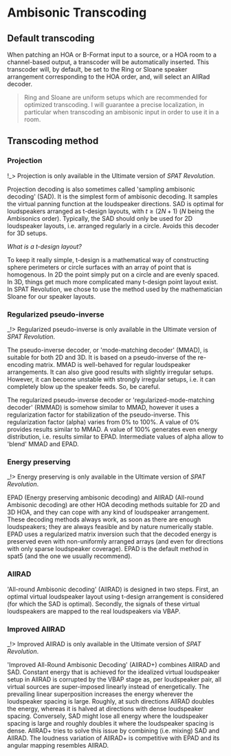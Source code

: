 # Ambisonic Transcoding

## Default transcoding
When patching an HOA or B-Format input to a source, or a HOA room to a channel-based output, a transcoder will be automatically inserted. This transcoder will, by default, be set to the Ring or Sloane speaker arrangement corresponding to the HOA order, and, will select an AllRad decoder.

> Ring and Sloane are uniform setups which are recommended for optimized transcoding. I will guarantee a precise localization, in particular when transcoding an ambisonic input in order to use it in a room.

## Transcoding method

### Projection

!_> Projection is only available in the Ultimate version of _SPAT Revolution_.

Projection decoding is also sometimes called 'sampling ambisonic decoding' (SAD).
It is the simplest form of ambisonic decoding.
It samples the virtual panning function at the loudspeaker directions.
SAD is optimal for loudspeakers arranged as t-design layouts, with $t \geqslant (2N+1)$ ($N$ being the Ambisonics order).
Typically, the SAD should only be used for 2D loudspeaker layouts, i.e. arranged regularly in a circle. Avoids this decoder for 3D setups.

*What is a t-design layout?*

To keep it really simple, t-design is a mathematical way of constructing sphere perimeters or circle surfaces with an array of point that is homogenous. In 2D the point simply put on a circle and are evenly spaced. In 3D, things get much more complicated many t-design point layout exist.
In SPAT Revolution, we chose to use the method used by the mathematician Sloane for our speaker layouts.

### Regularized pseudo-inverse

_!> Regularized pseudo-inverse is only available in the Ultimate version of _SPAT Revolution_.

The pseudo-inverse decoder, or 'mode-matching decoder' (MMAD), is suitable for both 2D and 3D.
It is based on a pseudo-inverse of the re-encoding matrix.
MMAD is well-behaved for regular loudspeaker arrangements.
It can also give good results with slightly irregular setups.
However, it can become unstable with strongly irregular setups, i.e.
it can completely blow up the speaker feeds.
So, be careful.

<!--With the '/info' message, you obtain the conditioning number of MMAD.
This number gives you an estimate of how well-balanced the system is.
A conditioning number close to 0 dB is excellent.
Values less than 10 dB are usually quite acceptable.
With values higher than 20 dB, the decoding can become problematic (or dangerous).-->

The regularized pseudo-inverse decoder or 'regularized-mode-matching decoder' (RMMAD) is somehow similar to MMAD, however it uses a regularization factor for stabilization of the pseudo-inverse.
This regularization factor (alpha) varies from 0% to 100%.
A value of 0% provides results similar to MMAD.
A value of 100% generates even energy distribution, i.e. results similar to EPAD.
Intermediate values of alpha allow to 'blend' MMAD and EPAD.

### Energy preserving

_!> Energy preserving is only available in the Ultimate version of _SPAT Revolution_.

EPAD (Energy preserving ambisonic decoding) and AllRAD (All-round Ambisonic decoding) are other HOA decoding methods suitable for 2D and 3D HOA, and they can cope with any kind of loudspeaker arrangement.
These decoding methods always work, as soon as there are enough loudspeakers; they are always feasible and by nature numerically stable.
EPAD uses a regularized matrix inversion such that the decoded energy is preserved even with non-uniformly arranged arrays (and even for directions with only sparse loudspeaker coverage).
EPAD is the default method in spat5 (and the one we usually recommend).

### AllRAD

'All-round Ambisonic decoding' (AllRAD) is designed in two steps. First, an optimal virtual loudspeaker layout using t-design arrangement is considered (for which the SAD is optimal). Secondly, the signals of these virtual loudspeakers are mapped to the real loudspeakers via VBAP.

### Improved AllRAD

_!> Improved AllRAD is only available in the Ultimate version of _SPAT Revolution_.

'Improved All-Round Ambisonic Decoding' (AllRAD+) combines AllRAD and SAD.
Constant energy that is achieved for the idealized virtual loudspeaker setup in AllRAD is corrupted by the VBAP stage as, per loudspeaker pair, all virtual sources are super-imposed linearly instead of energetically.
The prevailing linear superposition increases the energy wherever the loudspeaker spacing is large.
Roughly, at such directions AllRAD doubles the energy, whereas it is halved at directions with dense loudspeaker spacing.
Conversely, SAD might lose all energy where the loudspeaker spacing is large and roughly doubles it where the loudspeaker spacing is dense.
AllRAD+ tries to solve this issue by combining (i.e. mixing) SAD and AllRAD.
The loudness variation of AllRAD+ is competitive with EPAD and its angular mapping resembles AllRAD.

<!--
## Transcoding types

To improve the ambisonic render, there is some strategy than can be apply at the decoding stage. The idea is to optimize the phase or the energy to improve the sound localisation.
### Basic

This is the standard way to decode ambisonic and no optimization is applied.
### InPhase

### MaxRe

to be completed
### BasicMaxRe

The low end of the audio content is not optimized, but a MaxRe method is applied to the high end. The crossover frequency is by default set to 700Hz and can be adjusted.

### InPhaseMaxRe

As phase optimization is more efficient in the low frequencies, and energy optimization is prominent in the high frequencies, this method take this phenomena to its avantage by splitting the signal in two frequency band. The crossover frequency is by default set to 700Hz and can be adjusted.
-->
